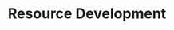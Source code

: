 ---
title: Resource Development
layout: tag
author_profile: false
taxonomy: Defense Evasion
permalink: /detections/resource_development
sidebar:
  nav: "detections"
---